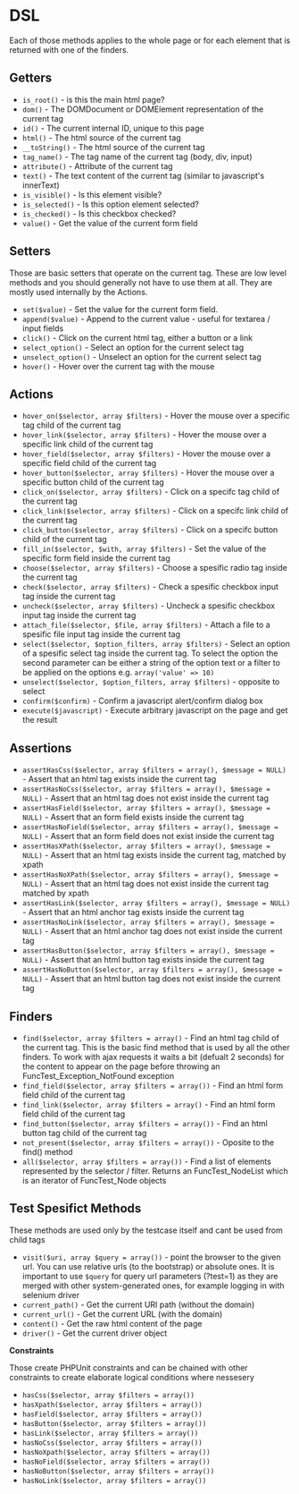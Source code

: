 DSL
===

Each of those methods applies to the whole page or for each element that is returned with one of the finders.


Getters
-------

* `is_root()` - is this the main html page? 
* `dom()` - The DOMDocument or DOMElement representation of the current tag
* `id()` - The current internal ID, unique to this page
* `html()` -  The html source of the current tag
* `__toString()` - The html source of the current tag
* `tag_name()`  - The tag name of the current tag (body, div, input)
* `attribute()` - Attribute of the current tag
* `text()` - The text content of the current tag (similar to javascript's innerText)
* `is_visible()` - Is this element visible?
* `is_selected()` - Is this option element selected?
* `is_checked()` - Is this checkbox checked?
* `value()` - Get the value of the current form field


Setters
-------

Those are basic setters that operate on the current tag. These are low level methods and you should generally not have to use them at all. They are mostly used internally by the Actions.
 
* `set($value)` - Set the value for the current form field. 
* `append($value)` - Append to the current value - useful for textarea / input fields
* `click()` - Click on the current html tag, either a button or a link
* `select_option()` - Select an option for the current select tag
* `unselect_option()` - Unselect an option for the current select tag
* `hover()` - Hover over the current tag with the mouse


Actions
-------

* `hover_on($selector, array $filters)` - Hover the mouse over a specific tag child of the current tag
* `hover_link($selector, array $filters)` - Hover the mouse over a specific link child of the current tag
* `hover_field($selector, array $filters)` - Hover the mouse over a specific field child of the current tag
* `hover_button($selector, array $filters)` - Hover the mouse over a specific button child of the current tag
* `click_on($selector, array $filters)` - Click on a specifc tag child of the current tag
* `click_link($selector, array $filters)` - Click on a specifc link child of the current tag
* `click_button($selector, array $filters)` - Click on a specifc button child of the current tag
* `fill_in($selector, $with, array $filters)` - Set the value of the specific form field inside the current tag
* `choose($selector, array $filters)` - Choose a spesific radio tag inside the current tag
* `check($selector, array $filters)` - Check a spesific checkbox input tag inside the current tag
* `uncheck($selector, array $filters)` - Uncheck a spesific checkbox input tag inside the current tag
* `attach_file($selector, $file, array $filters)` - Attach a file to a spesific file input tag inside the current tag
* `select($selector, $option_filters, array $filters)` - Select an option of a spesific select tag inside the current tag. To select the option the second parameter can be either a string of the option text or a filter to be applied on the options e.g. `array('value' => 10)`
* `unselect($selector, $option_filters, array $filters)` - opposite to select
* `confirm($confirm)` - Confirm a javascript alert/confirm dialog box
* `execute($javascript)` - Execute arbitrary javascript on the page and get the result

Assertions
----------

* `assertHasCss($selector, array $filters = array(), $message = NULL)` - Assert that an html tag exists inside the current tag
* `assertHasNoCss($selector, array $filters = array(), $message = NULL)` - Assert that an html tag does not exist inside the current tag
* `assertHasField($selector, array $filters = array(), $message = NULL)` - Assert that an form field exists inside the current tag
* `assertHasNoField($selector, array $filters = array(), $message = NULL)` - Assert that an form field does not exist inside the current tag
* `assertHasXPath($selector, array $filters = array(), $message = NULL)` - Assert that an html tag exists inside the current tag, matched by xpath
* `assertHasNoXPath($selector, array $filters = array(), $message = NULL)` - Assert that an html tag does not exist inside the current tag matched by xpath
* `assertHasLink($selector, array $filters = array(), $message = NULL)` - Assert that an html anchor tag exists inside the current tag
* `assertHasNoLink($selector, array $filters = array(), $message = NULL)` - Assert that an html anchor tag does not exist inside the current tag
* `assertHasButton($selector, array $filters = array(), $message = NULL)` - Assert that an html button tag exists inside the current tag
* `assertHasNoButton($selector, array $filters = array(), $message = NULL)` - Assert that an html button tag does not exist inside the current tag

Finders
-------

* `find($selector, array $filters = array()` - Find an html tag child of the current tag. This is the basic find method that is used by all the other finders. To work with ajax requests it waits a bit (defualt 2 seconds) for the content to appear on the page before throwing an FuncTest_Exception_NotFound exception
* `find_field($selector, array $filters = array())` - Find an html form field child of the current tag
* `find_link($selector, array $filters = array()` - Find an html form field child of the current tag
* `find_button($selector, array $filters = array())` - Find an html button tag child of the current tag
* `not_present($selector, array $filters = array())` - Oposite to the find() method
* `all($selector, array $filters = array())` - Find a list of elements represented by the selector / filter. Returns an FuncTest_NodeList which is an iterator of FuncTest_Node objects


Test Spesifict Methods
----------------------

These methods are used only by the testcase itself and cant be used from child tags

* `visit($uri, array $query = array())` - point the browser to the given url. You can use relative urls (to the bootstrap) or absolute ones. It is important to use `$query` for query url parameters (?test=1) as they are merged with other system-generated ones, for example logging in with selenium driver
* `current_path()` - Get the current URI path (without the domain)
* `current_url()` - Get the current URL (with the domain)
* `content()` - Get the raw html content of the page
* `driver()` - Get the current driver object


__Constraints__

Those create PHPUnit constraints and can be chained with other constraints to create elaborate logical conditions where nessesery

* `hasCss($selector, array $filters = array())`
* `hasXpath($selector, array $filters = array())`
* `hasField($selector, array $filters = array())`
* `hasButton($selector, array $filters = array())`
* `hasLink($selector, array $filters = array())`
* `hasNoCss($selector, array $filters = array())`
* `hasNoXpath($selector, array $filters = array())`
* `hasNoField($selector, array $filters = array())`
* `hasNoButton($selector, array $filters = array())`
* `hasNoLink($selector, array $filters = array())`
